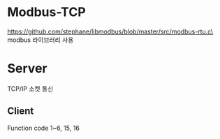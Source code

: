 # Modbus-TCP

https://github.com/stephane/libmodbus/blob/master/src/modbus-rtu.c\
modbus 라이브러리 사용

# Server
TCP/IP 소켓 통신

## Client
Function code 1~6, 15, 16
